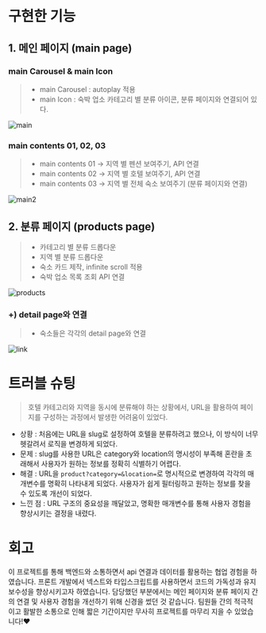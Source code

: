 # 구현한 기능

## 1. 메인 페이지 (main page)

### main Carousel & main Icon

> - main Carousel : autoplay 적용
> - main Icon : 숙박 업소 카테고리 별 분류 아이콘, 분류 페이지와 연결되어 있다.

![main](https://github.com/Dont12/KDT_Y_FE_Mini-Project/assets/51106050/e52af7ae-0b40-4999-b7e9-838e1c3e88ec)

### main contents 01, 02, 03

> - main contents 01 → 지역 별 펜션 보여주기, API 연결
> - main contents 02 → 지역 별 호텔 보여주기, API 연결
> - main contents 03 → 지역 별 전체 숙소 보여주기 (분류 페이지와 연결)

![main2](https://github.com/Dont12/KDT_Y_FE_Mini-Project/assets/51106050/be64769c-33e1-4e6e-9c00-e8b5b27e6ed2)

## 2. 분류 페이지 (products page)

> - 카테고리 별 분류 드롭다운
> - 지역 별 분류 드롭다운
> - 숙소 카드 제작, infinite scroll 적용
> - 숙박 업소 목록 조회 API 연결

![products](https://github.com/moonyah/emp_management_cafe/assets/51106050/f0feff63-360b-4bfe-b4ff-a87597866319)

### +) detail page와 연결

> - 숙소들은 각각의 detail page와 연결

![link](https://github.com/moonyah/emp_management_cafe/assets/51106050/69056390-4c9a-4d96-91de-a94e37a10c8e)

# 트러블 슈팅

> 호텔 카테고리와 지역을 동시에 분류해야 하는 상황에서, URL을 활용하여 페이지를 구성하는 과정에서 발생한 어려움이 있었다.

- 상황 : 처음에는 URL을 slug로 설정하여 호텔을 분류하려고 했으나, 이 방식이 너무 헷갈려서 로직을 변경하게 되었다.
- 문제 : slug를 사용한 URL은 category와 location의 명시성이 부족해 혼란을 초래해서 사용자가 원하는 정보를 정확히 식별하기 어렵다.
- 해결 : URL을 `product?category=&location=`로 명시적으로 변경하여 각각의 매개변수를 명확히 나타내게 되었다. 사용자가 쉽게 필터링하고 원하는 정보를 찾을 수 있도록 개선이 되었다.
- 느낀 점 : URL 구조의 중요성을 깨달았고, 명확한 매개변수를 통해 사용자 경험을 향상시키는 결정을 내렸다.

# 회고

이 프로젝트를 통해 백엔드와 소통하면서 api 연결과 데이터를 활용하는 협업 경험을 하였습니다. 프론트 개발에서 넥스트와 타입스크립트를 사용하면서 코드의 가독성과 유지보수성을 향상시키고자 하였습니다. 담당했던 부분에서는 메인 페이지와 분류 페이지 간의 연결 및 사용자 경험을 개선하기 위해 신경을 썼던 것 같습니다. 팀원들 간의 적극적이고 활발한 소통으로 인해 짧은 기간이지만 무사히 프로젝트를 마무리 지을 수 있었습니다!❤️
